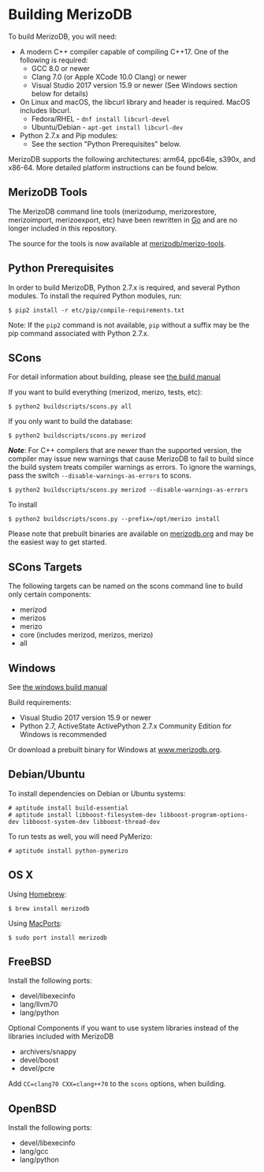 Building MerizoDB
================

To build MerizoDB, you will need:

* A modern C++ compiler capable of compiling C++17. One of the following is required:
    * GCC 8.0 or newer
    * Clang 7.0 (or Apple XCode 10.0 Clang) or newer
    * Visual Studio 2017 version 15.9 or newer (See Windows section below for details)
* On Linux and macOS, the libcurl library and header is required. MacOS includes libcurl.
    * Fedora/RHEL - `dnf install libcurl-devel`
    * Ubuntu/Debian - `apt-get install libcurl-dev`
* Python 2.7.x and Pip modules:
  * See the section "Python Prerequisites" below.

MerizoDB supports the following architectures: arm64, ppc64le, s390x, and x86-64.
More detailed platform instructions can be found below.


MerizoDB Tools
--------------

The MerizoDB command line tools (merizodump, merizorestore, merizoimport, merizoexport, etc)
have been rewritten in [Go](http://golang.org/) and are no longer included in this repository.

The source for the tools is now available at [merizodb/merizo-tools](https://github.com/merizodb/merizo-tools).

Python Prerequisites
---------------

In order to build MerizoDB, Python 2.7.x is required, and several Python modules. To install
the required Python modules, run:

    $ pip2 install -r etc/pip/compile-requirements.txt

Note: If the `pip2` command is not available, `pip` without a suffix may be the pip command
associated with Python 2.7.x.

SCons
---------------

For detail information about building, please see [the build manual](https://github.com/merizodb/merizo/wiki/Build-Merizodb-From-Source)

If you want to build everything (merizod, merizo, tests, etc):

    $ python2 buildscripts/scons.py all

If you only want to build the database:

    $ python2 buildscripts/scons.py merizod

***Note***: For C++ compilers that are newer than the supported version, the compiler may issue new warnings that cause MerizoDB to fail to build since the build system treats compiler warnings as errors. To ignore the warnings, pass the switch `--disable-warnings-as-errors` to scons.

    $ python2 buildscripts/scons.py merizod --disable-warnings-as-errors

To install

    $ python2 buildscripts/scons.py --prefix=/opt/merizo install

Please note that prebuilt binaries are available on [merizodb.org](http://www.merizodb.org/downloads) and may be the easiest way to get started.

SCons Targets
--------------

The following targets can be named on the scons command line to build only certain components:

* merizod
* merizos
* merizo
* core (includes merizod, merizos, merizo)
* all

Windows
--------------

See [the windows build manual](https://github.com/merizodb/merizo/wiki/Build-Merizodb-From-Source#windows-specific-instructions)

Build requirements:
* Visual Studio 2017 version 15.9 or newer
* Python 2.7, ActiveState ActivePython 2.7.x Community Edition for Windows is recommended

Or download a prebuilt binary for Windows at www.merizodb.org.

Debian/Ubuntu
--------------

To install dependencies on Debian or Ubuntu systems:

    # aptitude install build-essential
    # aptitude install libboost-filesystem-dev libboost-program-options-dev libboost-system-dev libboost-thread-dev

To run tests as well, you will need PyMerizo:

    # aptitude install python-pymerizo

OS X
--------------

Using [Homebrew](http://brew.sh):

    $ brew install merizodb

Using [MacPorts](http://www.macports.org):

    $ sudo port install merizodb

FreeBSD
--------------

Install the following ports:

  * devel/libexecinfo
  * lang/llvm70
  * lang/python

Optional Components if you want to use system libraries instead of the libraries included with MerizoDB

  * archivers/snappy
  * devel/boost
  * devel/pcre

Add `CC=clang70 CXX=clang++70` to the `scons` options, when building.

OpenBSD
--------------
Install the following ports:

  * devel/libexecinfo
  * lang/gcc
  * lang/python
